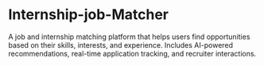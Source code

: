 # Internship-job-Matcher
A job and internship matching platform that helps users find opportunities based on their skills, interests, and experience. Includes AI-powered recommendations, real-time application tracking, and recruiter interactions.
